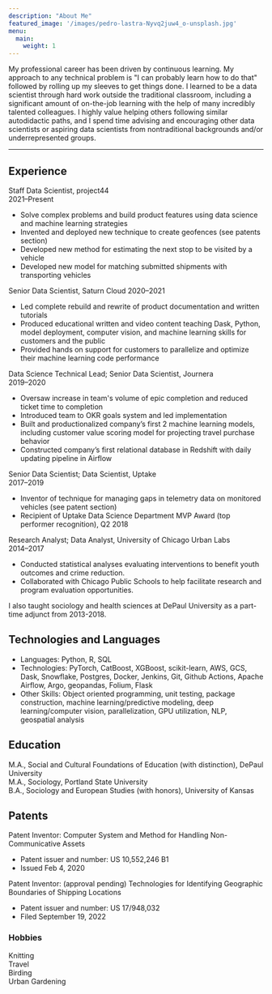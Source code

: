 ```yaml
---
description: "About Me"
featured_image: '/images/pedro-lastra-Nyvq2juw4_o-unsplash.jpg'
menu:
  main:
    weight: 1
---
```


My professional career has been driven by continuous learning. My approach to any technical problem is "I can probably learn how to do that" followed by rolling up my sleeves to get things done. I learned to be a data scientist through hard work outside the traditional classroom, including a significant amount of on-the-job learning with the help of many incredibly talented colleagues. I highly value helping others following similar autodidactic paths, and I spend time advising and encouraging other data scientists or aspiring data scientists from nontraditional backgrounds and/or underrepresented groups. 

***

## Experience

Staff Data Scientist, project44  
2021–Present 

* Solve complex problems and build product features using data science and machine learning strategies
* Invented and deployed new technique to create geofences (see patents section)
* Developed new method for estimating the next stop to be visited by a vehicle
* Developed new model for matching submitted shipments with transporting vehicles

Senior Data Scientist, Saturn Cloud 
2020–2021 

* Led complete rebuild and rewrite of product documentation and written tutorials
* Produced educational written and video content teaching Dask, Python, model deployment, computer vision, and
machine learning skills for customers and the public
* Provided hands on support for customers to parallelize and optimize their machine learning code performance


Data Science Technical Lead; Senior Data Scientist, Journera  
2019–2020

* Oversaw increase in team's volume of epic completion and reduced ticket time to completion
* Introduced team to OKR goals system and led implementation
* Built and productionalized company’s first 2 machine learning models, including customer value scoring model for
projecting travel purchase behavior
* Constructed company’s first relational database in Redshift with daily updating pipeline in Airflow


Senior Data Scientist; Data Scientist, Uptake  
2017–2019  
 
* Inventor of technique for managing gaps in telemetry data on monitored vehicles (see patent section)
* Recipient of Uptake Data Science Department MVP Award (top performer recognition), Q2 2018


Research Analyst; Data Analyst, University of Chicago Urban Labs   
2014–2017   

* Conducted statistical analyses evaluating interventions to benefit youth outcomes and crime reduction.
* Collaborated with Chicago Public Schools to help facilitate research and program evaluation opportunities.

I also taught sociology and health sciences at DePaul University as a part-time adjunct from 2013-2018.

## Technologies and Languages

* Languages: Python, R, SQL
* Technologies: PyTorch, CatBoost, XGBoost, scikit-learn, AWS, GCS, Dask, Snowflake, Postgres, Docker, Jenkins, Git, Github Actions, Apache Airflow, Argo, geopandas, Folium, Flask
* Other Skills: Object oriented programming, unit testing, package construction, machine learning/predictive modeling, deep learning/computer vision, parallelization, GPU utilization, NLP, geospatial analysis


## Education

M.A., Social and Cultural Foundations of Education (with distinction), DePaul University   
M.A., Sociology, Portland State University   
B.A., Sociology and European Studies (with honors), University of Kansas   



## Patents

Patent Inventor: Computer System and Method for Handling Non-Communicative Assets  
* Patent issuer and number: US 10,552,246 B1
* Issued Feb 4, 2020



Patent Inventor: (approval pending) Technologies for Identifying Geographic Boundaries of Shipping Locations   
* Patent issuer and number: US 17/948,032  
* Filed September 19, 2022 


### Hobbies
Knitting   
Travel   
Birding   
Urban Gardening  
